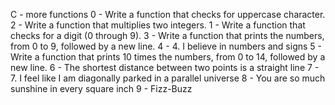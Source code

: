 C - more functions
0 - Write a function that checks for uppercase character.
2 - Write a function that multiplies two integers.
1 - Write a function that checks for a digit (0 through 9).
3 - Write a function that prints the numbers, from 0 to 9, followed by a new line.
4 - 4. I believe in numbers and signs
5 - Write a function that prints 10 times the numbers, from 0 to 14, followed by a new line.
6 - The shortest distance between two points is a straight line
7 - 7. I feel like I am diagonally parked in a parallel universe
8 - You are so much sunshine in every square inch
9 -  Fizz-Buzz
